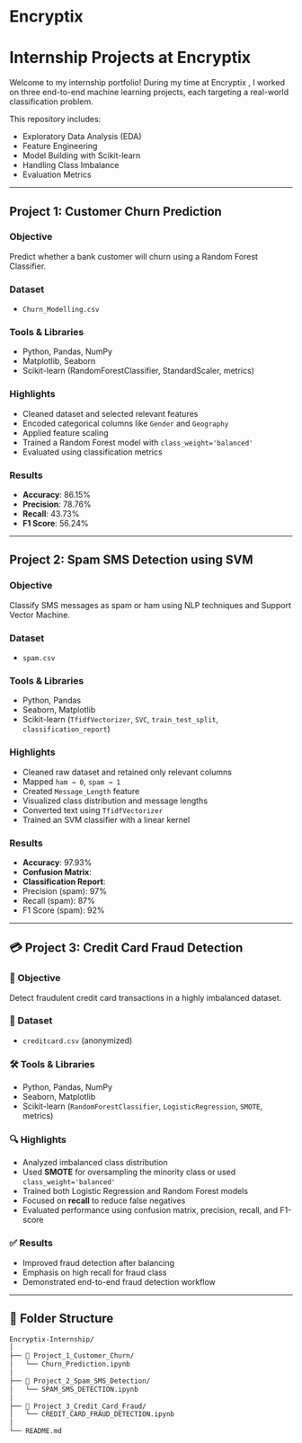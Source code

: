 # Encryptix

# Internship Projects at Encryptix 

Welcome to my internship portfolio! During my time at Encryptix , I worked on three end-to-end machine learning projects, each targeting a real-world classification problem.

This repository includes:
- Exploratory Data Analysis (EDA)
-  Feature Engineering
-  Model Building with Scikit-learn
- Handling Class Imbalance
- Evaluation Metrics

---

##  Project 1: Customer Churn Prediction

###  Objective
Predict whether a bank customer will churn using a Random Forest Classifier.

###  Dataset
- `Churn_Modelling.csv`

###  Tools & Libraries
- Python, Pandas, NumPy  
- Matplotlib, Seaborn  
- Scikit-learn (RandomForestClassifier, StandardScaler, metrics)

###  Highlights
- Cleaned dataset and selected relevant features
- Encoded categorical columns like `Gender` and `Geography`
- Applied feature scaling
- Trained a Random Forest model with `class_weight='balanced'`
- Evaluated using classification metrics

###  Results
- **Accuracy**: 86.15%  
- **Precision**: 78.76%  
- **Recall**: 43.73%  
- **F1 Score**: 56.24%

---

##  Project 2: Spam SMS Detection using SVM

### Objective
Classify SMS messages as spam or ham using NLP techniques and Support Vector Machine.

###  Dataset
- `spam.csv`

### Tools & Libraries
- Python, Pandas  
- Seaborn, Matplotlib  
- Scikit-learn (`TfidfVectorizer`, `SVC`, `train_test_split`, `classification_report`)

###  Highlights
- Cleaned raw dataset and retained only relevant columns
- Mapped `ham → 0`, `spam → 1`
- Created `Message_Length` feature
- Visualized class distribution and message lengths
- Converted text using `TfidfVectorizer`
- Trained an SVM classifier with a linear kernel

###  Results
- **Accuracy**: 97.93%  
- **Confusion Matrix**:
- **Classification Report**:
- Precision (spam): 97%
- Recall (spam): 87%
- F1 Score (spam): 92%

---

## 💳 Project 3: Credit Card Fraud Detection

### 📌 Objective
Detect fraudulent credit card transactions in a highly imbalanced dataset.

### 📁 Dataset
- `creditcard.csv` (anonymized)

### 🛠️ Tools & Libraries
- Python, Pandas, NumPy  
- Seaborn, Matplotlib  
- Scikit-learn (`RandomForestClassifier`, `LogisticRegression`, `SMOTE`, metrics)

### 🔍 Highlights
- Analyzed imbalanced class distribution
- Used **SMOTE** for oversampling the minority class or used `class_weight='balanced'`
- Trained both Logistic Regression and Random Forest models
- Focused on **recall** to reduce false negatives
- Evaluated performance using confusion matrix, precision, recall, and F1-score

### ✅ Results
- Improved fraud detection after balancing
- Emphasis on high recall for fraud class
- Demonstrated end-to-end fraud detection workflow

---

## 📁 Folder Structure

```bash
Encryptix-Internship/
│
├── 📁 Project_1_Customer_Churn/
│   └── Churn_Prediction.ipynb
│
├── 📁 Project_2_Spam_SMS_Detection/
│   └── SPAM_SMS_DETECTION.ipynb
│
├── 📁 Project_3_Credit_Card_Fraud/
│   └── CREDIT_CARD_FRAUD_DETECTION.ipynb
│
└── README.md

